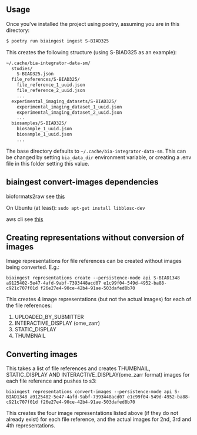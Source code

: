 ## Usage
Once you've installed the project using poetry, assuming you are in this directory:
```sh
$ poetry run biaingest ingest S-BIAD325
```
This creates the following structure (using S-BIAD325 as an example):
```sh
~/.cache/bia-integrator-data-sm/
  studies/
    S-BIAD325.json
  file_references/S-BIAD325/
    file_reference_1_uuid.json
    file_reference_2_uuid.json
    ...
  experimental_imaging_datasets/S-BIAD325/
    experimental_imaging_dataset_1_uuid.json
    experimental_imaging_dataset_2_uuid.json
    ...
  biosamples/S-BIAD325/
    biosample_1_uuid.json
    biosample_1_uuid.json
    ...
```
The base directory defaults to `~/.cache/bia-integrator-data-sm`. This can be changed by setting `bia_data_dir` environment variable, or creating a .env file in this folder setting this value.

## biaingest convert-images dependencies

bioformats2raw see [this](https://github.com/glencoesoftware/bioformats2raw)

On Ubuntu (at least): `sudo apt-get install libblosc-dev`

aws cli see [this](https://aws.amazon.com/cli/)

## Creating representations without conversion of images
Image representations for file references can be created without images being converted. E.g.:
```
biaingest representations create --persistence-mode api S-BIAD1348 a9125402-5e47-4afd-9abf-7393448acd07 e1c99f04-549d-4952-ba88-c921c707f01d f26e27e4-90ce-42b4-91ae-503dafed8b70
```

This creates 4 image representations (but not the actual images) for each of the file references:
1. UPLOADED_BY_SUBMITTER
2. INTERACTIVE_DISPLAY (ome_zarr)
3. STATIC_DISPLAY
4. THUMBNAIL

## Converting images
This takes a list of file references and creates THUMBNAIL, STATIC_DISPLAY AND INTERACTIVE_DISPLAY(ome_zarr format) images for each file reference and pushes to s3:
```
biaingest representations convert-images --persistence-mode api S-BIAD1348 a9125402-5e47-4afd-9abf-7393448acd07 e1c99f04-549d-4952-ba88-c921c707f01d f26e27e4-90ce-42b4-91ae-503dafed8b70
```

This creates the four image representations listed above (if they do not already exist) for each file reference, and the actual images for 2nd, 3rd and 4th representations.
